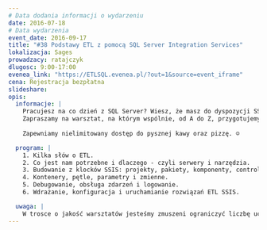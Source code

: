 ```yaml
---
# Data dodania informacji o wydarzeniu
date: 2016-07-18
# Data wydarzenia
event_date: 2016-09-17
title: "#38 Podstawy ETL z pomocą SQL Server Integration Services"
lokalizacja: Sages
prowadzacy: ratajczyk
dlugosc: 9:00-17:00
evenea_link: "https://ETLSQL.evenea.pl/?out=1&source=event_iframe"
cena: Rejestracja bezpłatna
slideshare:
opis:
  informacje: |
    Pracujesz na co dzień z SQL Server? Wiesz, że masz do dyspozycji SSIS (SQL Server Integration Services), ale nie wiesz jak tego użyć, albo nie przekonuje Cię nowy interfejs w porównaniu do dawnego DTS-a? A może znasz SSIS, ale dość pobieżnie i chcesz dowiedzieć się czegoś więcej? 
    Zapraszamy na warsztat, na którym wspólnie, od A do Z, przygotujemy zasilanie bazy danych z kilku źródeł zewnętrznych (bazy danych, pliki CSV, XML), przetworzymy dane do postaci docelowej składającej się z faktów i wymiarów, a przy okazji obsłużymy błędy i zalogujemy przetwarzanie do dalszej analizy.
 
    Zapewniamy nielimitowany dostęp do pysznej kawy oraz pizzę. ☺

  program: |
    1. Kilka słów o ETL.
    2. Co jest nam potrzebne i dlaczego - czyli serwery i narzędzia.
    3. Budowanie z klocków SSIS: projekty, pakiety, komponenty, control flow i data flow.
    4. Kontenery, pętle, parametry i zmienne.
    5. Debugowanie, obsługa zdarzeń i logowanie.
    6. Wdrażanie, konfiguracja i uruchamianie rozwiązań ETL SSIS.

  uwaga: |
    W trosce o jakość warsztatów jesteśmy zmuszeni ograniczyć liczbę uczestników. **Kwalifikacja odbywa się na podstawie odpowiedzi udzielonych w formularzu zgłoszeniowym oraz - w dalszym kroku - kolejności zgłoszeń.** Potwierdzenie udziału w warsztatach wraz z instrukcją przygotowania środowiska otrzymasz najpóźniej na 7 dni przed planowaną datą wydarzenia.
---
```

